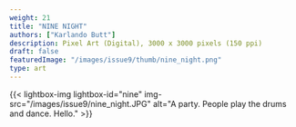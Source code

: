 ```yaml
---
weight: 21
title: "NINE NIGHT"
authors: ["Karlando Butt"]
description: Pixel Art (Digital), 3000 x 3000 pixels (150 ppi)
draft: false
featuredImage: "/images/issue9/thumb/nine_night.png"
type: art
---
```


{{< lightbox-img lightbox-id="nine" img-src="/images/issue9/nine_night.JPG" alt="A party. People play the drums and dance. Hello." >}}